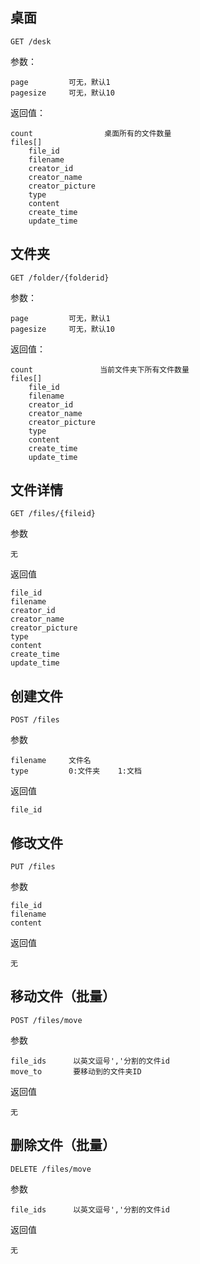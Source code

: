 ## 桌面
	
	GET /desk
	
参数：

	page         可无，默认1
	pagesize     可无，默认10
	
返回值：

    count                桌面所有的文件数量
	files[]
        file_id
        filename
        creator_id
        creator_name
        creator_picture
        type
        content
        create_time
        update_time
	
## 文件夹

	GET /folder/{folderid}
	
参数：

	page         可无，默认1
	pagesize     可无，默认10
	
返回值：

    count               当前文件夹下所有文件数量
    files[]
        file_id
        filename
        creator_id
        creator_name
        creator_picture
        type
        content
        create_time
        update_time
	
## 文件详情

    GET /files/{fileid}

参数

    无
    
返回值

    file_id
    filename
    creator_id
    creator_name
    creator_picture
    type
    content
    create_time
    update_time
    
## 创建文件

    POST /files
    
参数

    filename     文件名
    type         0:文件夹    1:文档
    
返回值
    
    file_id

## 修改文件

    PUT /files
    
参数

    file_id
    filename
    content
    
返回值
    
    无

## 移动文件（批量）

    POST /files/move
    
参数

    file_ids      以英文逗号','分割的文件id
    move_to       要移动到的文件夹ID
    
返回值
    
    无
    
## 删除文件（批量）

    DELETE /files/move
    
参数

    file_ids      以英文逗号','分割的文件id
    
返回值
    
    无
